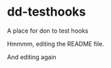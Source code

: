 dd-testhooks
============

A place for don to test hooks

Hmmmm, editing the README file.

And editing again
